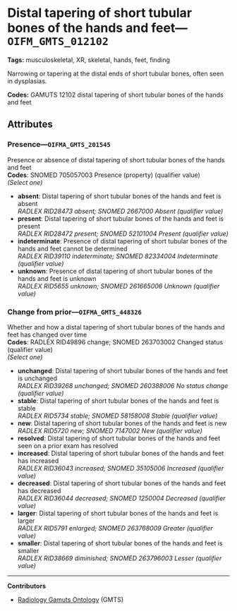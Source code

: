 # Distal tapering of short tubular bones of the hands and feet—`OIFM_GMTS_012102`

**Tags:** musculoskeletal, XR, skeletal, hands, feet, finding

Narrowing or tapering at the distal ends of short tubular bones, often seen in dysplasias.

**Codes:** GAMUTS 12102 distal tapering of short tubular bones of the hands and feet

## Attributes

### Presence—`OIFMA_GMTS_201545`

Presence or absence of distal tapering of short tubular bones of the hands and feet  
**Codes**: SNOMED 705057003 Presence (property) (qualifier value)  
*(Select one)*

- **absent**: Distal tapering of short tubular bones of the hands and feet is absent  
_RADLEX RID28473 absent; SNOMED 2667000 Absent (qualifier value)_
- **present**: Distal tapering of short tubular bones of the hands and feet is present  
_RADLEX RID28472 present; SNOMED 52101004 Present (qualifier value)_
- **indeterminate**: Presence of distal tapering of short tubular bones of the hands and feet cannot be determined  
_RADLEX RID39110 indeterminate; SNOMED 82334004 Indeterminate (qualifier value)_
- **unknown**: Presence of distal tapering of short tubular bones of the hands and feet is unknown  
_RADLEX RID5655 unknown; SNOMED 261665006 Unknown (qualifier value)_

### Change from prior—`OIFMA_GMTS_448326`

Whether and how a distal tapering of short tubular bones of the hands and feet has changed over time  
**Codes**: RADLEX RID49896 change; SNOMED 263703002 Changed status (qualifier value)  
*(Select one)*

- **unchanged**: Distal tapering of short tubular bones of the hands and feet is unchanged  
_RADLEX RID39268 unchanged; SNOMED 260388006 No status change (qualifier value)_
- **stable**: Distal tapering of short tubular bones of the hands and feet is stable  
_RADLEX RID5734 stable; SNOMED 58158008 Stable (qualifier value)_
- **new**: Distal tapering of short tubular bones of the hands and feet is new  
_RADLEX RID5720 new; SNOMED 7147002 New (qualifier value)_
- **resolved**: Distal tapering of short tubular bones of the hands and feet seen on a prior exam has resolved  
- **increased**: Distal tapering of short tubular bones of the hands and feet has increased  
_RADLEX RID36043 increased; SNOMED 35105006 Increased (qualifier value)_
- **decreased**: Distal tapering of short tubular bones of the hands and feet has decreased  
_RADLEX RID36044 decreased; SNOMED 1250004 Decreased (qualifier value)_
- **larger**: Distal tapering of short tubular bones of the hands and feet is larger  
_RADLEX RID5791 enlarged; SNOMED 263768009 Greater (qualifier value)_
- **smaller**: Distal tapering of short tubular bones of the hands and feet is smaller  
_RADLEX RID38669 diminished; SNOMED 263796003 Lesser (qualifier value)_

---

**Contributors**

- [Radiology Gamuts Ontology](https://gamuts.net/) (GMTS)